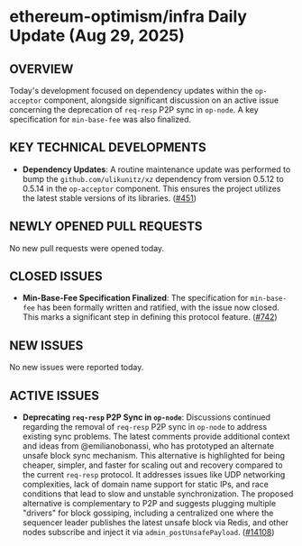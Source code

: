 # ethereum-optimism/infra Daily Update (Aug 29, 2025)
## OVERVIEW 
Today's development focused on dependency updates within the `op-acceptor` component, alongside significant discussion on an active issue concerning the deprecation of `req-resp` P2P sync in `op-node`. A key specification for `min-base-fee` was also finalized.

## KEY TECHNICAL DEVELOPMENTS

*   **Dependency Updates**: A routine maintenance update was performed to bump the `github.com/ulikunitz/xz` dependency from version 0.5.12 to 0.5.14 in the `op-acceptor` component. This ensures the project utilizes the latest stable versions of its libraries. ([#451](https://github.com/ethereum-optimism/infra/pull/451))

## NEWLY OPENED PULL REQUESTS
No new pull requests were opened today.

## CLOSED ISSUES

*   **Min-Base-Fee Specification Finalized**: The specification for `min-base-fee` has been formally written and ratified, with the issue now closed. This marks a significant step in defining this protocol feature. ([#742](https://github.com/ethereum-optimism/infra/issues/742))

## NEW ISSUES
No new issues were reported today.

## ACTIVE ISSUES

*   **Deprecating `req-resp` P2P Sync in `op-node`**: Discussions continued regarding the removal of `req-resp` P2P sync in `op-node` to address existing sync problems. The latest comments provide additional context and ideas from @emilianobonassi, who has prototyped an alternate unsafe block sync mechanism. This alternative is highlighted for being cheaper, simpler, and faster for scaling out and recovery compared to the current `req-resp` protocol. It addresses issues like UDP networking complexities, lack of domain name support for static IPs, and race conditions that lead to slow and unstable synchronization. The proposed alternative is complementary to P2P and suggests plugging multiple "drivers" for block gossiping, including a centralized one where the sequencer leader publishes the latest unsafe block via Redis, and other nodes subscribe and inject it via `admin_postUnsafePayload`. ([#14108](https://github.com/ethereum-optimism/infra/issues/14108))